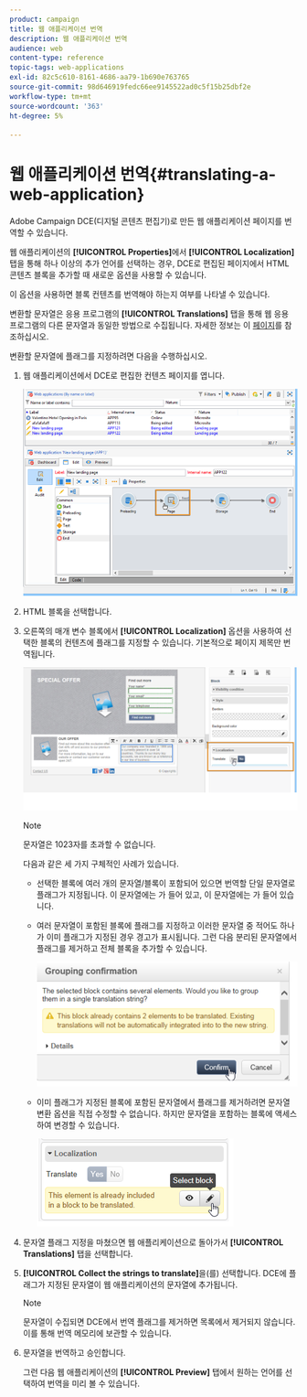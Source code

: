 ```yaml
---
product: campaign
title: 웹 애플리케이션 번역
description: 웹 애플리케이션 번역
audience: web
content-type: reference
topic-tags: web-applications
exl-id: 82c5c610-8161-4686-aa79-1b690e763765
source-git-commit: 98d646919fedc66ee9145522ad0c5f15b25dbf2e
workflow-type: tm+mt
source-wordcount: '363'
ht-degree: 5%

---
```


# 웹 애플리케이션 번역{#translating-a-web-application}

Adobe Campaign DCE(디지털 콘텐츠 편집기)로 만든 웹 애플리케이션 페이지를 번역할 수 있습니다.

웹 애플리케이션의 **[!UICONTROL Properties]**&#x200B;에서 **[!UICONTROL Localization]** 탭을 통해 하나 이상의 추가 언어를 선택하는 경우, DCE로 편집된 페이지에서 HTML 콘텐츠 블록을 추가할 때 새로운 옵션을 사용할 수 있습니다.

이 옵션을 사용하면 블록 컨텐츠를 번역해야 하는지 여부를 나타낼 수 있습니다.

변환할 문자열은 응용 프로그램의 **[!UICONTROL Translations]** 탭을 통해 웹 응용 프로그램의 다른 문자열과 동일한 방법으로 수집됩니다. 자세한 정보는 이 [페이지](../../web/using/translating-a-web-form.md)를 참조하십시오.

변환할 문자열에 플래그를 지정하려면 다음을 수행하십시오.

1. 웹 애플리케이션에서 DCE로 편집한 컨텐츠 페이지를 엽니다.

   ![](assets/dce_translation_3.png)

1. HTML 블록을 선택합니다.
1. 오른쪽의 매개 변수 블록에서 **[!UICONTROL Localization]** 옵션을 사용하여 선택한 블록의 컨텐츠에 플래그를 지정할 수 있습니다. 기본적으로 페이지 제목만 번역됩니다.

   ![](assets/dce_translation_1.png)

   >[!NOTE]
   >
   >문자열은 1023자를 초과할 수 없습니다.

   다음과 같은 세 가지 구체적인 사례가 있습니다.

   * 선택한 블록에 여러 개의 문자열/블록이 포함되어 있으면 번역할 단일 문자열로 플래그가 지정됩니다. 이 문자열에는 가 들어 있고, 이 문자열에는 가 들어 있습니다.
   * 여러 문자열이 포함된 블록에 플래그를 지정하고 이러한 문자열 중 적어도 하나가 이미 플래그가 지정된 경우 경고가 표시됩니다. 그런 다음 분리된 문자열에서 플래그를 제거하고 전체 블록을 추가할 수 있습니다.

      ![](assets/dce_translation_4.png)

   * 이미 플래그가 지정된 블록에 포함된 문자열에서 플래그를 제거하려면 문자열 변환 옵션을 직접 수정할 수 없습니다. 하지만 문자열을 포함하는 블록에 액세스하여 변경할 수 있습니다.

      ![](assets/dce_translation_2.png)

1. 문자열 플래그 지정을 마쳤으면 웹 애플리케이션으로 돌아가서 **[!UICONTROL Translations]** 탭을 선택합니다.
1. **[!UICONTROL Collect the strings to translate]**&#x200B;을(를) 선택합니다. DCE에 플래그가 지정된 문자열이 웹 애플리케이션의 문자열에 추가됩니다.

   >[!NOTE]
   >
   >문자열이 수집되면 DCE에서 번역 플래그를 제거하면 목록에서 제거되지 않습니다. 이를 통해 번역 메모리에 보관할 수 있습니다.

1. 문자열을 번역하고 승인합니다.

   그런 다음 웹 애플리케이션의 **[!UICONTROL Preview]** 탭에서 원하는 언어를 선택하여 번역을 미리 볼 수 있습니다.
